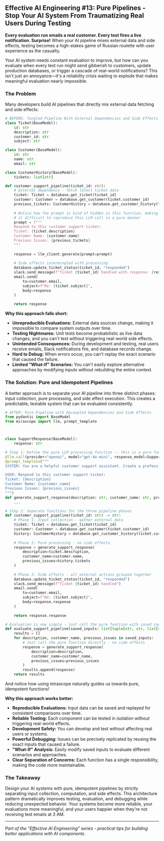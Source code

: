## Effective AI Engineering #13: Pure Pipelines - Stop Your AI System From Traumatizing Real Users During Testing

**Every evaluation run emails a real customer. Every test fires a live notification. Surprise!** When your AI pipeline mixes external data and side effects, testing becomes a high-stakes game of Russian roulette with user experience as the casualty.

Your AI system needs constant evaluation to improve, but how can you evaluate when every test run might send gibberish to customers, update production databases, or trigger a cascade of real-world notifications? This isn't just an annoyance—it's a reliability crisis waiting to explode that makes meaningful evaluation nearly impossible.

### The Problem

Many developers build AI pipelines that directly mix external data fetching and side effects:

```python
# BEFORE: Tangled Pipeline With External Dependencies and Side Effects
class Ticket(BaseModel):
    id: str
    description: str
    customer_id: str
    subject: str

class Customer(BaseModel):
    id: str
    name: str
    email: str

class CustomerHistory(BaseModel):
    tickets: list[str]

def customer_support_pipeline(ticket_id: str):
    # External dependency - fetch latest ticket data
    ticket: Ticket = database.get_ticket(ticket_id)
    customer: Customer = database.get_customer(ticket.customer_id)
    previous_tickets: CustomerHistory = database.get_customer_history(ticket.customer_id)
    
    # Notice how the prompt is kind of hidden in this function, making
    # it difficult to reproduce this LLM call in a pure manner
    prompt = f"""
    Respond to this customer support ticket:
    Ticket: {ticket.description}
    Customer Name: {customer.name}
    Previous Issues: {previous_tickets}
    """
    
    response = llm_client.generate(prompt=prompt)
    
    # Side effects intermingled with processing
    database.update_ticket_status(ticket_id, "responded")
    slack.send_message(f"Ticket {ticket_id} handled with response: {response[:100]}...")
    email.send(
        to=customer.email,
        subject=f"Re: {ticket.subject}",
        body=response
    )
    
    return response
```

**Why this approach falls short:**

- **Unreproducible Evaluations:** External data sources change, making it impossible to compare system outputs over time.
- **Testing Nightmares:** Unit tests become probabilistic as live data changes, and you can't test without triggering real-world side effects.
- **Unintended Consequences:** During development and testing, real users receive emails, Slack notifications fire, and database records change.
- **Hard to Debug:** When errors occur, you can't replay the exact scenario that caused the failure.
- **Limited "What-If" Scenarios:** You can't easily explore alternative approaches by modifying inputs without rebuilding the entire context.

### The Solution: Pure and Idempotent Pipelines

A better approach is to separate your AI pipeline into three distinct phases: input collection, pure processing, and side effect execution. This creates a predictable, testable system that can be evaluated consistently.

```python
# AFTER: Pure Pipeline with Decoupled Dependencies and Side Effects
from pydantic import BaseModel
from mirascope import llm, prompt_template



class SupportResponse(BaseModel):
    response: str

# Step 1: Define the pure LLM processing function -- this is a pure function we can run and evaluate without worry!
@llm.call(provider="openai", model="gpt-4o-mini", response_model=SupportResponse)
@prompt_template("""
SYSTEM: You are a helpful customer support assistant. Create a professional and helpful response.

USER: Respond to this customer support ticket:
Ticket: {description}
Customer Name: {customer_name}
Previous Issues: {previous_issues}
""")
def generate_support_response(description: str, customer_name: str, previous_issues: list[str]): 
    ...

# Step 2: Separate functions for the three pipeline phases
def customer_support_pipeline(ticket_id: str) -> str:
    # Phase 1: Input collection - gather external data
    ticket: Ticket = database.get_ticket(ticket_id)
    customer: Customer = database.get_customer(ticket.customer_id)
    history: CustomerHistory = database.get_customer_history(ticket.customer_id)
    
    # Phase 2: Pure processing - no side effects
    response = generate_support_response(
        description=ticket.description,
        customer_name=customer.name,
        previous_issues=history.tickets
    )
    
    # Phase 3: Side effects - all external actions grouped together
    database.update_ticket_status(ticket_id, "responded")
    slack.send_message(f"Ticket {ticket_id} handled")
    email.send(
        to=customer.email,
        subject=f"Re: {ticket.subject}",
        body=response.response
    )
    
    return response.response

# Evaluation is now simple - just call the pure function with saved inputs
def evaluate_support_pipeline(saved_inputs: list[tuple[str, str, list[str]]]):
    results = []
    for description, customer_name, previous_issues in saved_inputs:
        # Just call the pure function directly - no side effects
        response = generate_support_response(
            description=description,
            customer_name=customer_name,
            previous_issues=previous_issues
        )
        results.append(response)
    return results
```

And notice how using mirascope naturally guides us towards pure, idempotent functions!

**Why this approach works better:**

- **Reproducible Evaluations:** Input data can be saved and replayed for consistent comparisons over time.
- **Reliable Testing:** Each component can be tested in isolation without triggering real-world effects.
- **Development Safety:** You can develop and test without affecting real users or systems.
- **Powerful Debugging:** Issues can be precisely replicated by reusing the exact inputs that caused a failure.
- **"What-If" Analysis:** Easily modify saved inputs to evaluate different scenarios and approaches.
- **Clear Separation of Concerns:** Each function has a single responsibility, making the code more maintainable.

### The Takeaway

Design your AI systems with pure, idempotent pipelines by strictly separating input collection, computation, and side effects. This architecture pattern dramatically improves testing, evaluation, and debugging while reducing unexpected behavior. Your systems become more reliable, your evaluations more meaningful, and your users happier when they're not receiving test emails at 3 AM.

---
*Part of the "Effective AI Engineering" series - practical tips for building better applications with AI components.*